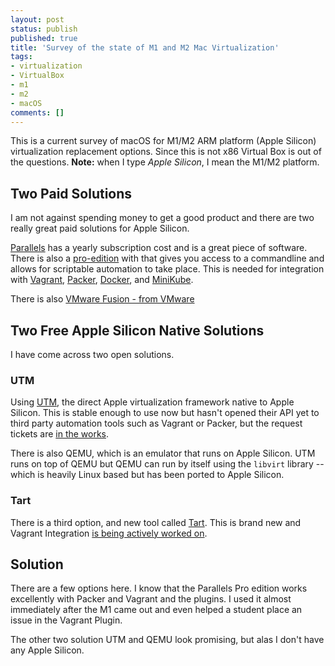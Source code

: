 ```yaml
---
layout: post
status: publish
published: true
title: 'Survey of the state of M1 and M2 Mac Virtualization'
tags: 
- virtualization
- VirtualBox
- m1
- m2
- macOS
comments: []
---
```


This is a current survey of macOS for M1/M2 ARM platform (Apple Silicon) virtualization replacement options. Since this is not x86 Virtual Box is out of the questions. **Note:** when I type *Apple Silicon*, I mean the M1/M2 platform.

## Two Paid Solutions

I am not against spending money to get a good product and there are two really great paid solutions for Apple Silicon.

[Parallels](https://www.parallels.com/ "website for parallels virtualization solution") has a yearly subscription cost and is a great piece of software.  There is also a [pro-edition](https://www.parallels.com/products/desktop/pro "website for pro-edition of parallels") with that gives you access to a commandline and allows for scriptable automation to take place. This is needed for integration with [Vagrant](https://vagrantup.com "website for Vagrant"), [Packer](https://packer.io "website for packer"), [Docker](https://docker.io "website for Docker.io"), and [MiniKube](https://minikube.sigs.k8s.io/docs/ "website for minikube").

There is also [VMware Fusion - from VMware](https://www.vmware.com/products/fusion.html "Website VMware fusion for M1 Mac")

## Two Free Apple Silicon Native Solutions

I have come across two open solutions.

### UTM

Using [UTM](https://mac.getutm.app/ "website for apple UTM"), the direct Apple virtualization framework native to Apple Silicon. This is stable enough to use now but hasn't opened their API yet to third party automation tools such as Vagrant or Packer, but the request tickets are [in the works](https://github.com/hashicorp/vagrant/issues/12518 "website for UTM requests").

There is also QEMU, which is an emulator that runs on Apple Silicon. UTM runs on top of QEMU but QEMU can run by itself using the `libvirt` library -- which is heavily Linux based but has been ported to Apple Silicon.

### Tart

There is a third option, and new tool called [Tart](https://github.com/cirruslabs/tart "website for Tart"). This is brand new and Vagrant Integration [is being actively worked on](https://github.com/hashicorp/vagrant/issues/12760 "website for tart").

## Solution

There are a few options here. I know that the Parallels Pro edition works excellently with Packer and Vagrant and the plugins. I used it almost immediately after the M1 came out and even helped a student place an issue in the Vagrant Plugin.

The other two solution UTM and QEMU look promising, but alas I don't have any Apple Silicon.
